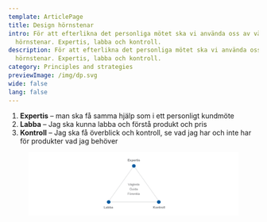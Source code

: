 ```yaml
---
template: ArticlePage
title: Design hörnstenar
intro: För att efterlikna det personliga mötet ska vi använda oss av våra
  hörnstenar. Expertis, labba och kontroll.
description: För att efterlikna det personliga mötet ska vi använda oss av våra
  hörnstenar. Expertis, labba och kontroll.
category: Principles and strategies
previewImage: /img/dp.svg
wide: false
lang: false
---
```

1. **Expertis** – man ska få samma hjälp som i ett personligt kundmöte
2. **Labba** – Jag ska kunna labba och förstå produkt och pris
3. **Kontroll** – Jag ska få överblick och kontroll, se vad jag har och inte har för produkter vad jag behöver

<figure class="Image Image__border"><img src="/img/cornerstones.png" srcset="undefined 2x" alt=""><figcaption><div class="Image__caption"></div></figcaption></figure>